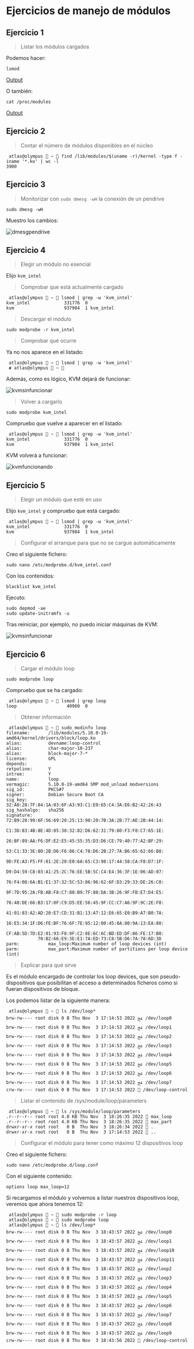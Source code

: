 # Ejercicios de manejo de módulos

## Ejercicio 1

> Listar los módulos cargados

Podemos hacer:

```shell
lsmod
```

[Output](https://gist.github.com/adriasir123/b3232f0a2e96adc0405718a26757de43)

O también:

```shell
cat /proc/modules
```

[Output](https://gist.github.com/adriasir123/3d8b114c08aba31f489fb1cbecebd3db)

## Ejercicio 2

> Contar el número de módulos disponibles en el núcleo

```shell
 atlas@olympus  ~  find /lib/modules/$(uname -r)/kernel -type f -iname '*.ko' | wc -l
3900
```

## Ejercicio 3

> Monitorizar con `sudo dmesg -wH` la conexión de un pendrive

```shell
sudo dmesg -wH
```

Muestro los cambios:

![dmesgpendrive](https://i.postimg.cc/Dw2J1tHH/dmesgusb.gif)

## Ejercicio 4

> Elegir un módulo no esencial

Elijo `kvm_intel`

> Comprobar que está actualmente cargado

```shell
 atlas@olympus  ~  lsmod | grep -w 'kvm_intel'
kvm_intel             331776  0
kvm                   937984  1 kvm_intel
```

> Descargar el módulo

```shell
sudo modprobe -r kvm_intel
```

> Comprobar qué ocurre

Ya no nos aparece en el listado:

```shell
 atlas@olympus  ~  lsmod | grep -w 'kvm_intel'
 ✘ atlas@olympus  ~ 
```

Además, como es lógico, KVM dejará de funcionar:

![kvmsinfuncionar](https://i.imgur.com/ymImfRA.png)

> Volver a cargarlo

```shell
sudo modprobe kvm_intel
```

Compruebo que vuelve a aparecer en el listado:

```shell
 atlas@olympus  ~  lsmod | grep -w 'kvm_intel'
kvm_intel             331776  0
kvm                   937984  1 kvm_intel
```

KVM volverá a funcionar:

![kvmfuncionando](https://i.imgur.com/UNgHHw1.png)

## Ejercicio 5

> Elegir un módulo que esté en uso

Elijo `kvm_intel` y compruebo que está cargado:

```shell
 atlas@olympus  ~  lsmod | grep -w 'kvm_intel'
kvm_intel             331776  0
kvm                   937984  1 kvm_intel
```

> Configurar el arranque para que no se cargue automáticamente

Creo el siguiente fichero:

```shell
sudo nano /etc/modprobe.d/kvm_intel.conf
```

Con los contenidos:

```shell
blacklist kvm_intel
```

Ejecuto:

```shell
sudo depmod -ae
sudo update-initramfs -u
```

Tras reiniciar, por ejemplo, no puedo iniciar máquinas de KVM:

![kvmsinfuncionar](https://i.imgur.com/ymImfRA.png)

## Ejercicio 6

> Cargar el módulo loop

```shell
sudo modprobe loop
```

Compruebo que se ha cargado:

```shell
 atlas@olympus  ~  lsmod | grep loop
loop                   40960  0
```

> Obtener información

```shell
 atlas@olympus  ~  sudo modinfo loop
filename:       /lib/modules/5.10.0-19-amd64/kernel/drivers/block/loop.ko
alias:          devname:loop-control
alias:          char-major-10-237
alias:          block-major-7-*
license:        GPL
depends:
retpoline:      Y
intree:         Y
name:           loop
vermagic:       5.10.0-19-amd64 SMP mod_unload modversions
sig_id:         PKCS#7
signer:         Debian Secure Boot CA
sig_key:        32:A0:28:7F:84:1A:03:6F:A3:93:C1:E0:65:C4:3A:E6:B2:42:26:43
sig_hashalgo:   sha256
signature:      72:B9:28:99:6F:56:69:20:25:13:90:20:7B:3A:2B:77:AE:2B:44:14:
	        C1:3D:83:4B:8E:4D:85:30:32:82:D6:62:31:79:80:F3:F8:C7:65:1E:
	        26:BF:89:AA:F6:DF:E2:E5:45:55:35:D3:D6:CE:79:40:77:A2:BF:29:
	        53:C1:33:3E:80:2B:D6:F6:86:C4:78:D6:2B:27:7A:B6:65:62:66:B8:
	        9D:FE:A3:F5:FF:01:2E:20:E0:6A:65:C3:98:17:44:58:CA:F8:D7:1F:
	        D9:D4:59:C8:03:A1:25:2C:76:EE:5B:5C:C4:E4:36:3F:1E:06:AD:07:
	        76:F4:08:6A:B1:E1:37:32:5C:53:86:96:62:6F:D3:29:33:DE:26:C0:
	        9F:7D:95:2A:FB:AB:F8:C7:80:B9:7F:88:DA:3B:26:9F:FB:E7:D4:E5:
	        76:48:DE:66:B3:17:0F:C9:D5:EE:56:45:9F:CC:C7:A6:9F:9C:2E:F8:
	        41:01:83:A2:AD:20:E7:CD:31:B1:13:A7:12:E6:65:E0:B9:A7:B0:7A:
	        16:E5:34:1F:D6:FE:BF:76:6F:7E:95:12:00:45:8A:80:9A:13:EA:80:
	        CF:AB:5D:7D:E2:01:93:F8:9F:C2:8E:6C:6C:BD:ED:DF:86:FE:17:B0:
	        70:B2:66:E9:3E:E1:7A:ED:73:C8:5B:D6:7A:78:6D:3D
parm:           max_loop:Maximum number of loop devices (int)
parm:           max_part:Maximum number of partitions per loop device (int)
```

> Explicar para qué sirve

Es el módulo encargado de controlar los loop devices, que son pseudo-dispositivos que posibilitan el acceso a determinados ficheros como si fueran dispositivos de bloque.

Los podemos listar de la siguiente manera:

```shell
 atlas@olympus  ~  ls /dev/loop*
brw-rw---- root disk 0 B Thu Nov  3 17:14:53 2022 ﰩ /dev/loop0
brw-rw---- root disk 0 B Thu Nov  3 17:14:53 2022 ﰩ /dev/loop1
brw-rw---- root disk 0 B Thu Nov  3 17:14:53 2022 ﰩ /dev/loop2
brw-rw---- root disk 0 B Thu Nov  3 17:14:53 2022 ﰩ /dev/loop3
brw-rw---- root disk 0 B Thu Nov  3 17:14:53 2022 ﰩ /dev/loop4
brw-rw---- root disk 0 B Thu Nov  3 17:14:53 2022 ﰩ /dev/loop5
brw-rw---- root disk 0 B Thu Nov  3 17:14:53 2022 ﰩ /dev/loop6
brw-rw---- root disk 0 B Thu Nov  3 17:14:53 2022 ﰩ /dev/loop7
crw-rw---- root disk 0 B Thu Nov  3 17:14:53 2022  /dev/loop-control
```

> Listar el contenido de /sys/module/loop/parameters

```shell
 atlas@olympus  ~  ls /sys/module/loop/parameters
.r--r--r-- root root 4.0 KB Thu Nov  3 18:26:35 2022  max_loop
.r--r--r-- root root 4.0 KB Thu Nov  3 18:26:35 2022  max_part
drwxr-xr-x root root   0 B  Thu Nov  3 18:26:34 2022  .
drwxr-xr-x root root   0 B  Thu Nov  3 17:14:53 2022  ..
```

> Configurar el módulo para tener como máximo 12 dispositivos loop

Creo el siguiente fichero:

```shell
sudo nano /etc/modprobe.d/loop.conf
```

Con el siguiente contenido:

```shell
options loop max_loop=12
```

Si recargamos el módulo y volvemos a listar nuestros dispositivos loop, veremos que ahora tenemos 12:

```shell
 atlas@olympus  ~  sudo modprobe -r loop
 atlas@olympus  ~  sudo modprobe loop
 atlas@olympus  ~  ls /dev/loop*
brw-rw---- root disk 0 B Thu Nov  3 18:43:57 2022 ﰩ /dev/loop0
brw-rw---- root disk 0 B Thu Nov  3 18:43:57 2022 ﰩ /dev/loop1
brw-rw---- root disk 0 B Thu Nov  3 18:43:57 2022 ﰩ /dev/loop10
brw-rw---- root disk 0 B Thu Nov  3 18:43:57 2022 ﰩ /dev/loop11
brw-rw---- root disk 0 B Thu Nov  3 18:43:57 2022 ﰩ /dev/loop2
brw-rw---- root disk 0 B Thu Nov  3 18:43:57 2022 ﰩ /dev/loop3
brw-rw---- root disk 0 B Thu Nov  3 18:43:57 2022 ﰩ /dev/loop4
brw-rw---- root disk 0 B Thu Nov  3 18:43:57 2022 ﰩ /dev/loop5
brw-rw---- root disk 0 B Thu Nov  3 18:43:57 2022 ﰩ /dev/loop6
brw-rw---- root disk 0 B Thu Nov  3 18:43:57 2022 ﰩ /dev/loop7
brw-rw---- root disk 0 B Thu Nov  3 18:43:57 2022 ﰩ /dev/loop8
brw-rw---- root disk 0 B Thu Nov  3 18:43:57 2022 ﰩ /dev/loop9
crw-rw---- root disk 0 B Thu Nov  3 18:43:56 2022  /dev/loop-control
```
